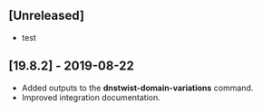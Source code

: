## [Unreleased]
- test

## [19.8.2] - 2019-08-22
- Added outputs to the **dnstwist-domain-variations** command. 
- Improved integration documentation.